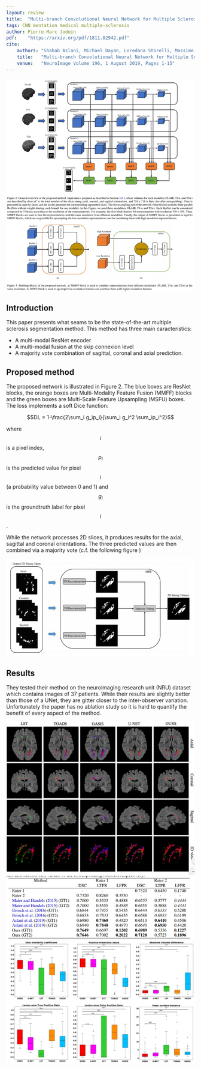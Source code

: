 ```yaml
---
layout: review
title:  "Multi-branch Convolutional Neural Network for Multiple Sclerosis Lesion Segmentation"
tags: CNN mentation medical multiple-sclerosis
author: Pierre-Marc Jodoin
pdf:    "https://arxiv.org/pdf/1811.02942.pdf"
cite:
    authors: "Shahab Aslani, Michael Dayan, Loredana Storelli, Massimo Filippi, Vittorio Murino, Maria A Rocca, Diego Sona"
    title:   "Multi-branch Convolutional Neural Network for Multiple Sclerosis Lesion Segmentation"
    venue:   "NeuroImage Volume 196, 1 August 2019, Pages 1-15"
---
```


![](/article/images/mlmsseg/sc01.jpg)

## Introduction



This paper presents what seams to be the state-of-the-art multiple sclerosis segmentation method.  This method has three main caracteristics:

* A multi-modal ResNet encoder
* A multi-modal fusion  at the skip connexion level
* A majority vote combination of sagittal, coronal and axial prediction.

## Proposed method

The proposed network is illustrated in Figure 2.  The blue boxes are ResNet blocks, the orange boxes are Multi-Modality Feature Fusion (MMFF)  blocks and the green boxes are Multi-Scale Feature Upsampling (MSFU) boxes.   The loss implements a soft Dice function:

$$DL = 1-\frac{2\sum_i g_ip_i}{\sum_i g_i^2 \sum_ip_i^2}$$

where $$i$$ is a pixel index, $$p_i$$ is the predicted value for pixel $$i$$ (a probability value between 0 and 1) and $$g_i$$ is the groundtruth label for pixel $$i$$.

While the network processes 2D slices, it produces results for the axial, sagittal and coronal orientations.  The three predicted values are then combined via a majority vote (c.f. the following figure )


![](/article/images/mlmsseg/sc02.jpg)

## Results

They tested their method on the neuroimaging research unit (NRU) dataset which contains images of 37 patients.  While their results are slightly better than those of a UNet, they are gitter closer to the inter-observer variation.  Unfortunately the paper has no ablation study so it is hard to quantify the benefit of every aspect of the method. 

![](/article/images/mlmsseg/sc05.jpg)
![](/article/images/mlmsseg/sc03.jpg)
![](/article/images/mlmsseg/sc04.jpg)






